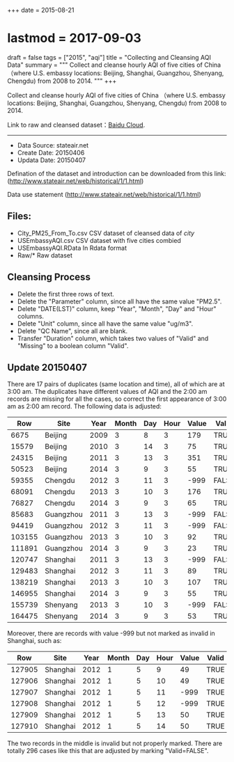+++
date = 2015-08-21
# lastmod = 2017-09-03
draft = false
tags = ["2015", "aqi"]
title = "Collecting and Cleansing AQI Data"
summary = """
Collect and cleanse hourly AQI of five cities of China （where U.S. embassy locations: Beijing, Shanghai, Guangzhou, Shenyang, Chengdu) from 2008 to 2014.
"""
+++


Collect and cleanse hourly AQI of five cities of China （where U.S. embassy locations: Beijing, Shanghai, Guangzhou, Shenyang, Chengdu) from 2008 to 2014.

Link to raw and cleansed dataset：[Baidu Cloud](http://pan.baidu.com/s/1i4vBkep).

----------------

- Data Source: stateair.net
- Create Date: 20150406
- Updata Date: 20150407

Defination of the dataset and introduction can be downloaded from this link: (http://www.stateair.net/web/historical/1/1.html)

Data use statement (http://www.stateair.net/web/historical/1/1.html)

## Files:

- City_PM25_From_To.csv
  CSV dataset of cleansed data of _city_
- USEmbassyAQI.csv
  CSV dataset with five cities combied
- USEmbassyAQI.RData
  In Rdata format
- Raw/*
  Raw dataset

## Cleansing Process

- Delete the first three rows of text.
- Delete the "Parameter" column, since all have the same value "PM2.5".
- Delete "DATE(LST)" column, keep "Year", "Month", "Day" and "Hour" columns.
- Delete "Unit" column, since all have the same value "ug/m3".
- Delete "QC Name", since all are blank.
- Transfer "Duration" column, which takes two values of "Valid" and "Missing" to a boolean column "Valid".

## Update 20150407

There are 17 pairs of duplicates (same location and time), all of which are at 3:00 am. The duplicates have different values of AQI and the 2:00 am records are missing for all the cases, so correct the first appearance of 3:00 am as 2:00 am record. The following data is adjusted: 

Row |	Site | Year | Month | Day | Hour | Value | Valid
----|------|------|-------|-----|------|-------|------
6675 | Beijing | 2009 | 3 | 8 | 3 | 179 | TRUE
15579 | Beijing | 2010 | 3 | 14 | 3 | 75 | TRUE
24315 | Beijing | 2011 | 3 | 13 | 3 | 351 | TRUE
50523 | Beijing | 2014 | 3 | 9 | 3 | 55 | TRUE
59355 | Chengdu | 2012 | 3 | 11 | 3 | -999 | FALSE
68091 | Chengdu | 2013 | 3 | 10 | 3 | 176 | TRUE
76827 | Chengdu | 2014 | 3 | 9 | 3 | 65 | TRUE
85683 | Guangzhou | 2011 | 3 | 13 | 3 | -999 | FALSE
94419 | Guangzhou | 2012 | 3 | 11 | 3 | -999 | FALSE
103155 | Guangzhou | 2013 | 3 | 10 | 3 | 92 | TRUE
111891 | Guangzhou | 2014 | 3 | 9 | 3 | 23 | TRUE
120747 | Shanghai | 2011 | 3 | 13 | 3 | -999 | FALSE
129483 | Shanghai | 2012 | 3 | 11 | 3 | 89 | TRUE
138219 | Shanghai | 2013 | 3 | 10 | 3 | 107 | TRUE
146955 | Shanghai | 2014 | 3 | 9 | 3 | 55 | TRUE
155739 | Shenyang | 2013 | 3 | 10 | 3 | -999 | FALSE
164475 | Shenyang | 2014 | 3 | 9 | 3 | 53 | TRUE

Moreover, there are records with value -999 but not marked as invalid in Shanghai, such as:

Row | Site | Year | Month | Day | Hour | Value | Valid
----|------|------|-------|-----|------|-------|------
127905 | Shanghai | 2012 | 1 | 5 | 9 | 49 | TRUE
127906 | Shanghai | 2012 | 1 | 5 | 10 | 49 | TRUE
127907 | Shanghai | 2012 | 1 | 5 | 11 | -999 | TRUE
127908 | Shanghai | 2012 | 1 | 5 | 12 | -999 | TRUE
127909 | Shanghai | 2012 | 1 | 5 | 13 | 50 | TRUE
127910 | Shanghai | 2012 | 1 | 5 | 14 | 50 | TRUE

The two records in the middle is invalid but not properly marked. There are totally 296 cases like this that are adjusted by marking "Valid=FALSE". 

